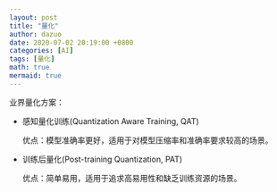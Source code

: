 ```yaml
---
layout: post
title: "量化"
author: dazuo
date: 2020-07-02 20:19:00 +0800
categories: [AI]
tags: [量化]
math: true
mermaid: true
---
```


业界量化方案：

- 感知量化训练(Quantization Aware Training, QAT)

  优点：模型准确率更好，适用于对模型压缩率和准确率要求较高的场景。

- 训练后量化(Post-training Quantization, PAT)

  优点：简单易用，适用于追求高易用性和缺乏训练资源的场景。

